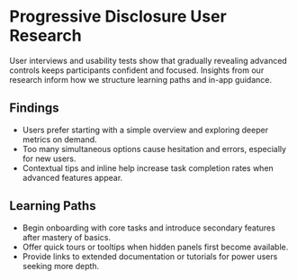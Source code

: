 # Progressive Disclosure User Research

User interviews and usability tests show that gradually revealing advanced controls keeps participants confident and focused. Insights from our research inform how we structure learning paths and in-app guidance.

## Findings
- Users prefer starting with a simple overview and exploring deeper metrics on demand.
- Too many simultaneous options cause hesitation and errors, especially for new users.
- Contextual tips and inline help increase task completion rates when advanced features appear.

## Learning Paths
- Begin onboarding with core tasks and introduce secondary features after mastery of basics.
- Offer quick tours or tooltips when hidden panels first become available.
- Provide links to extended documentation or tutorials for power users seeking more depth.
